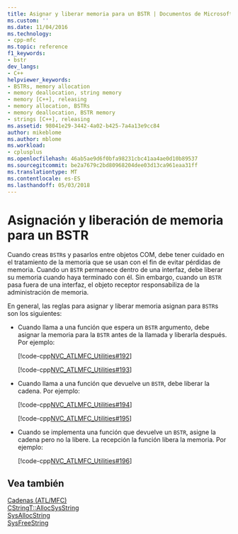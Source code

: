 ```yaml
---
title: Asignar y liberar memoria para un BSTR | Documentos de Microsoft
ms.custom: ''
ms.date: 11/04/2016
ms.technology:
- cpp-mfc
ms.topic: reference
f1_keywords:
- bstr
dev_langs:
- C++
helpviewer_keywords:
- BSTRs, memory allocation
- memory deallocation, string memory
- memory [C++], releasing
- memory allocation, BSTRs
- memory deallocation, BSTR memory
- strings [C++], releasing
ms.assetid: 98041e29-3442-4a02-b425-7a4a13e9cc84
author: mikeblome
ms.author: mblome
ms.workload:
- cplusplus
ms.openlocfilehash: 46ab5ae9d6f0bfa98231cbc41aa4ae0d10b89537
ms.sourcegitcommit: be2a7679c2bd80968204dee03d13ca961eaa31ff
ms.translationtype: MT
ms.contentlocale: es-ES
ms.lasthandoff: 05/03/2018
---
```

# <a name="allocating-and-releasing-memory-for-a-bstr"></a>Asignación y liberación de memoria para un BSTR
Cuando creas `BSTR`s y pasarlos entre objetos COM, debe tener cuidado en el tratamiento de la memoria que se usan con el fin de evitar pérdidas de memoria. Cuando un `BSTR` permanece dentro de una interfaz, debe liberar su memoria cuando haya terminado con él. Sin embargo, cuando un `BSTR` pasa fuera de una interfaz, el objeto receptor responsabiliza de la administración de memoria.  
  
 En general, las reglas para asignar y liberar memoria asignan para `BSTR`s son los siguientes:  
  
-   Cuando llama a una función que espera un `BSTR` argumento, debe asignar la memoria para la `BSTR` antes de la llamada y liberarla después. Por ejemplo:  
  
     [!code-cpp[NVC_ATLMFC_Utilities#192](../atl-mfc-shared/codesnippet/cpp/allocating-and-releasing-memory-for-a-bstr_1.cpp)]  
  
     [!code-cpp[NVC_ATLMFC_Utilities#193](../atl-mfc-shared/codesnippet/cpp/allocating-and-releasing-memory-for-a-bstr_2.cpp)]  
  
-   Cuando llama a una función que devuelve un `BSTR`, debe liberar la cadena. Por ejemplo:  
  
     [!code-cpp[NVC_ATLMFC_Utilities#194](../atl-mfc-shared/codesnippet/cpp/allocating-and-releasing-memory-for-a-bstr_3.cpp)]  
  
     [!code-cpp[NVC_ATLMFC_Utilities#195](../atl-mfc-shared/codesnippet/cpp/allocating-and-releasing-memory-for-a-bstr_4.cpp)]  
  
-   Cuando se implementa una función que devuelve un `BSTR`, asigne la cadena pero no la libere. La recepción la función libera la memoria. Por ejemplo:  
  
     [!code-cpp[NVC_ATLMFC_Utilities#196](../atl-mfc-shared/codesnippet/cpp/allocating-and-releasing-memory-for-a-bstr_5.cpp)]  
  
## <a name="see-also"></a>Vea también  
 [Cadenas (ATL/MFC)](../atl-mfc-shared/strings-atl-mfc.md)   
 [CStringT::AllocSysString](../atl-mfc-shared/reference/cstringt-class.md#allocsysstring)   
 [SysAllocString](https://msdn.microsoft.com/library/windows/desktop/ms221458.aspx)   
 [SysFreeString](https://msdn.microsoft.com/library/windows/desktop/ms221481.aspx)

